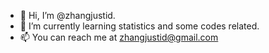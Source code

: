 - 👋 Hi, I’m @zhangjustid.
- 🌱 I’m currently learning statistics and some codes related.
- 📫 You can reach me at zhangjustid@gmail.com

<!---
zhangjustid/zhangjustid is a ✨ special ✨ repository because its `README.md` (this file) appears on your GitHub profile.
You can click the Preview link to take a look at your changes.
--->
